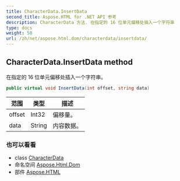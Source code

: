 ```yaml
---
title: CharacterData.InsertData
second_title: Aspose.HTML for .NET API 参考
description: CharacterData 方法. 在指定的 16 位单元偏移处插入一个字符串
type: docs
weight: 50
url: /zh/net/aspose.html.dom/characterdata/insertdata/
---
```

## CharacterData.InsertData method

在指定的 16 位单元偏移处插入一个字符串。

```csharp
public virtual void InsertData(int offset, string data)
```

| 范围 | 类型 | 描述 |
| --- | --- | --- |
| offset | Int32 | 偏移量。 |
| data | String | 内容数据。 |

### 也可以看看

* class [CharacterData](../)
* 命名空间 [Aspose.Html.Dom](../../characterdata/)
* 部件 [Aspose.HTML](../../../)


